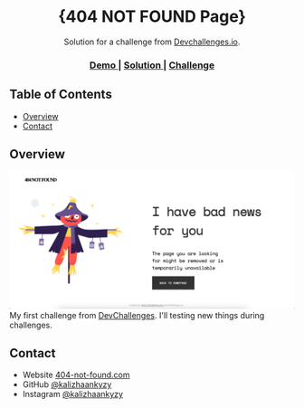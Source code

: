 <!-- Please update value in the {}  -->

<h1 align="center">{404 NOT FOUND Page}</h1>

<div align="center">
   Solution for a challenge from  <a href="http://devchallenges.io" target="_blank">Devchallenges.io</a>.
</div>

<div align="center">
  <h3>
    <a href="https://kalizhaankyzy.github.io/Devchallenges/404-not-found/index.html">
      Demo
    </a>
    <span> | </span>
    <a href="https://github.com/kalizhaankyzy/Devchallenges/404-not-found">
      Solution
    </a>
    <span> | </span>
    <a href="https://devchallenges.io/challenges/wBunSb7FPrIepJZAg0sY">
      Challenge
    </a>
  </h3>
</div>

<!-- TABLE OF CONTENTS -->

## Table of Contents

- [Overview](#overview)
- [Contact](#contact)

<!-- OVERVIEW -->

## Overview

![screenshot](screenshot.png)
My first challenge from [DevChallenges](https://devchallenges.io/challenges). I'll testing new things during challenges.


## Contact

- Website [404-not-found.com](https://kalizhaankyzy.github.io/Devchallenges/404-not-found/index.html)
- GitHub [@kalizhaankyzy](https://github.com/kalizhaankyzy/Devchallenges)
- Instagram [@kalizhaankyzy](https://www.instagram.com/kalizhaankyzy)
